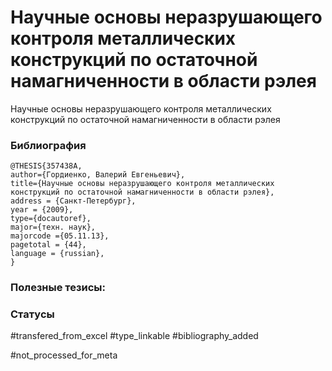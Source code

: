 # Научные основы неразрушающего контроля металлических конструкций по остаточной намагниченности в области рэлея

Научные основы неразрушающего контроля металлических конструкций по остаточной намагниченности в области рэлея

### Библиография
```
@THESIS{357438A,
author={Гордиенко, Валерий Евгеньевич},
title={Научные основы неразрушающего контроля металлических конструкций по остаточной намагниченности в области рэлея},
address = {Санкт-Петербург},
year = {2009},
type={docautoref},
major={техн. наук},
majorcode ={05.11.13},
pagetotal = {44},
language = {russian},
}
```

### Полезные тезисы:

### Статусы
#transfered_from_excel 
#type_linkable 
#bibliography_added

#not_processed_for_meta
